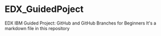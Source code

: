 # EDX_GuidedPoject
EDX IBM Guided Project: GitHub and GitHub Branches for Beginners
It's a markdown file in this repository
